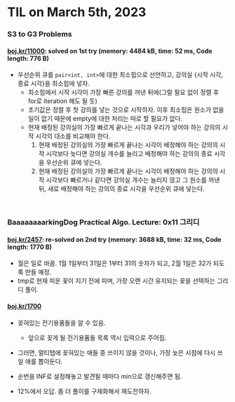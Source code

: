 # **TIL on March 5th, 2023**
### S3 to G3 Problems
#### [boj.kr/11000](../../../Problem%20Solving/boj/random%20defense/11000-03-05-2023.cpp): solved on 1st try (memory: 4484 kB, time: 52 ms, Code length: 776 B)
* 우선순위 큐를 `pair<int, int>`에 대한 최소힙으로 선언하고, 강의실 {시작 시각, 종료 시각}을 최소힙에 넣자.
  - 최소힙에서 시작 시각이 가장 빠른 강의를 꺼낸 뒤에(그럴 필요 없이 정렬 후 for로 iteration 해도 될 듯)
  - 초기값은 정렬 후 첫 강의를 넣는 것으로 시작하자. 이후 최소힙은 원소가 없을 일이 없기 때문에 empty에 대한 처리는 따로 할 필요가 없다.
  - 현재 배정된 강의실의 가장 빠르게 끝나는 시각과 우리가 넣어야 하는 강의의 시작 시각의 대소를 비교해야 한다.
    1. 현재 배정된 강의실의 가장 빠르게 끝나는 시각이 배정해야 하는 강의의 시작 시각보다 늦다면 강의실 개수를 늘리고 배정해야 하는 강의의 종료 시각을 우선순위 큐에 넣는다.
    2. 현재 배정된 강의실의 가장 빠르게 끝나는 시각이 배정해야 하는 강의의 시작 시각보다 빠르거나 같다면 강의실 개수는 늘리지 않고 그 원소를 꺼낸 뒤, 새로 배정해야 하는 강의의 종료 시각을 우선순위 큐에 넣는다.
<br>

### BaaaaaaaarkingDog Practical Algo. Lecture: 0x11 그리디
#### [boj.kr/2457](../../../Problem%20Solving/boj/Greedy/2457-re2-03-05-2023.cpp): re-solved on 2nd try (memory: 3688 kB, time: 32 ms, Code length: 1770 B)
* 월은 일로 바꿈. 1월 1일부터 31일은 1부터 31의 숫자가 되고, 2월 1일은 32가 되도록 만들 예정.
* tmp로 현재 피운 꽃이 지기 전에 피며, 가장 오랜 시간 유지되는 꽃을 선택하는 그리디 풀이.

#### [boj.kr/1700](../../../Problem%20Solving/boj/Greedy/1700-re2-03-05-2023.cpp)
* 꽂혀있는 전기용품들을 알 수 있음.
  - 앞으로 꽂게 될 전기용품들 목록 역시 입력으로 주어짐.
* 그러면, 멀티탭에 꽂혀있는 애들 중 쓰이지 않을 것이나, 가장 늦은 시점에 다시 쓰일 애를 뽑아둔다.

* 순번을 INF로 설정해놓고 발견될 때마다 min으로 갱신해주면 됨.
* 12%에서 오답. 좀 더 풀이를 구체화해서 재도전하자.